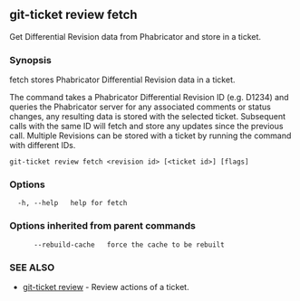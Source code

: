 ## git-ticket review fetch

Get Differential Revision data from Phabricator and store in a ticket.

### Synopsis

fetch stores Phabricator Differential Revision data in a ticket.

The command takes a Phabricator Differential Revision ID (e.g. D1234) and queries the
Phabricator server for any associated comments or status changes, any resulting data
is stored with the selected ticket. Subsequent calls with the same ID will fetch and
store any updates since the previous call. Multiple Revisions can be stored with a
ticket by running the command with different IDs.



```
git-ticket review fetch <revision id> [<ticket id>] [flags]
```

### Options

```
  -h, --help   help for fetch
```

### Options inherited from parent commands

```
      --rebuild-cache   force the cache to be rebuilt
```

### SEE ALSO

* [git-ticket review](git-ticket_review.md)	 - Review actions of a ticket.

